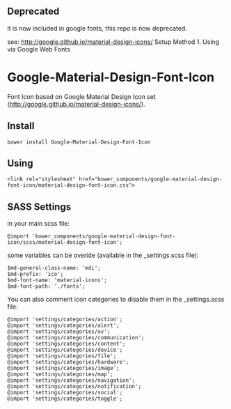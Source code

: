 ## Deprecated
it is now included in google fonts, this repo is now deprecated.

see: http://google.github.io/material-design-icons/
Setup Method 1. Using via Google Web Fonts

Google-Material-Design-Font-Icon
================================

Font Icon based on Google Material Design Icon set (http://google.github.io/material-design-icons/).

## Install

```
bower install Google-Material-Design-Font-Icon
```

## Using

```
<link rel="stylesheet" href="bower_components/google-material-design-font-icon/material-design-font-icon.css">
```

## SASS Settings

in your main scss file:

```
@import 'bower_components/google-material-design-font-icon/scss/material-design-font-icon';
```

some variables can be overide (available in the _settings.scss file):

```
$md-general-class-name: 'mdi';
$md-prefix: 'ico';
$md-font-name: 'material-icons';
$md-font-path: './fonts';
```

You can also comment icon catégories to disable them in the _settings.scss file:

```
@import 'settings/categories/action';
@import 'settings/categories/alert';
@import 'settings/categories/av';
@import 'settings/categories/communication';
@import 'settings/categories/content';
@import 'settings/categories/device';
@import 'settings/categories/file';
@import 'settings/categories/hardware';
@import 'settings/categories/image';
@import 'settings/categories/map';
@import 'settings/categories/navigation';
@import 'settings/categories/notification';
@import 'settings/categories/social';
@import 'settings/categories/toggle';
```
